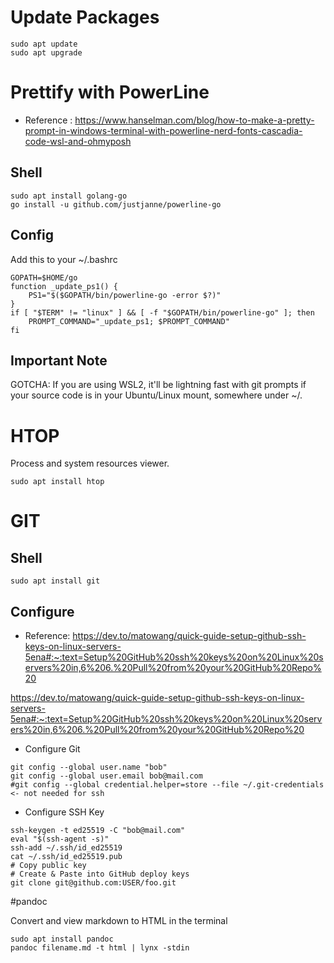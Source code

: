 # Update Packages

```
sudo apt update
sudo apt upgrade
```

# Prettify with PowerLine

- Reference : https://www.hanselman.com/blog/how-to-make-a-pretty-prompt-in-windows-terminal-with-powerline-nerd-fonts-cascadia-code-wsl-and-ohmyposh

## Shell

```
sudo apt install golang-go
go install -u github.com/justjanne/powerline-go
```

## Config

Add this to your ~/.bashrc

```
GOPATH=$HOME/go
function _update_ps1() {
    PS1="$($GOPATH/bin/powerline-go -error $?)"
}
if [ "$TERM" != "linux" ] && [ -f "$GOPATH/bin/powerline-go" ]; then
    PROMPT_COMMAND="_update_ps1; $PROMPT_COMMAND"
fi
```

## Important Note

GOTCHA: If you are using WSL2, it'll be lightning fast with git prompts if your source code is in your Ubuntu/Linux mount, somewhere under ~/.

# HTOP

Process and system resources viewer.

```
sudo apt install htop
```

# GIT

## Shell

```
sudo apt install git
```

## Configure

- Reference: https://dev.to/matowang/quick-guide-setup-github-ssh-keys-on-linux-servers-5ena#:~:text=Setup%20GitHub%20ssh%20keys%20on%20Linux%20servers%20in,6%206.%20Pull%20from%20your%20GitHub%20Repo%20

https://dev.to/matowang/quick-guide-setup-github-ssh-keys-on-linux-servers-5ena#:~:text=Setup%20GitHub%20ssh%20keys%20on%20Linux%20servers%20in,6%206.%20Pull%20from%20your%20GitHub%20Repo%20

- Configure Git

```
git config --global user.name "bob"
git config --global user.email bob@mail.com
#git config --global credential.helper=store --file ~/.git-credentials <- not needed for ssh
```

- Configure SSH Key
```
ssh-keygen -t ed25519 -C "bob@mail.com" 
eval "$(ssh-agent -s)"
ssh-add ~/.ssh/id_ed25519
cat ~/.ssh/id_ed25519.pub 
# Copy public key
# Create & Paste into GitHub deploy keys
git clone git@github.com:USER/foo.git
```

#pandoc

Convert and view markdown to HTML in the terminal

```
sudo apt install pandoc
pandoc filename.md -t html | lynx -stdin
```
